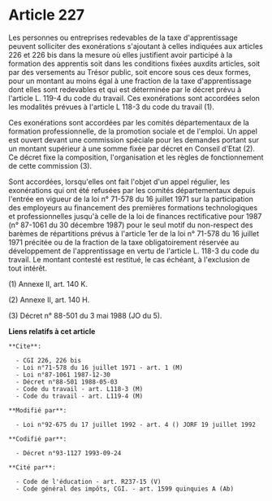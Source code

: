 # Article 227

Les personnes ou entreprises redevables de la taxe d'apprentissage peuvent solliciter des exonérations s'ajoutant à celles
indiquées aux articles 226 et 226 bis dans la mesure où elles justifient avoir participé à la formation des apprentis soit
dans les conditions fixées auxdits articles, soit par des versements au Trésor public, soit encore sous ces deux formes, pour
un montant au moins égal à une fraction de la taxe d'apprentissage dont elles sont redevables et qui est déterminée par le
décret prévu à l'article L. 119-4 du code du travail. Ces exonérations sont accordées selon les modalités prévues à l'article
L 118-3 du code du travail (1).

Ces exonérations sont accordées par les comités départementaux de la formation professionnelle, de la promotion sociale et de
l'emploi. Un appel est ouvert devant une commission spéciale pour les demandes portant sur un montant supérieur à une somme
fixée par décret en Conseil d'Etat (2). Ce décret fixe la composition, l'organisation et les règles de fonctionnement de
cette commission (3).

Sont accordées, lorsqu'elles ont fait l'objet d'un appel régulier, les exonérations qui ont été refusées par les comités
départementaux depuis l'entrée en vigueur de la loi n° 71-578 du 16 juillet 1971 sur la participation des employeurs au
financement des premières formations technologiques et professionnelles jusqu'à celle de la loi de finances rectificative
pour 1987 (n° 87-1061 du 30 décembre 1987) pour le seul motif du non-respect des barèmes de répartitions prévus à l'article
1er de la loi n° 71-578 du 16 juillet 1971 précitée ou de la fraction de la taxe obligatoirement réservée au développement de
l'apprentissage en vertu de l'article L. 118-3 du code du travail. Le montant contesté est restitué, le cas échéant, à
l'exclusion de tout intérêt.

(1) Annexe II, art. 140 K.

(2) Annexe II, art. 140 H.

(3) Décret n° 88-501 du 3 mai 1988 (JO du 5).

**Liens relatifs à cet article**

	**Cite**:

	  - CGI 226, 226 bis
	  - Loi n°71-578 du 16 juillet 1971 - art. 1 (M)
	  - Loi n°87-1061 1987-12-30
	  - Décret n°88-501 1988-05-03
	  - Code du travail - art. L118-3 (M)
	  - Code du travail - art. L119-4 (M)

	**Modifié par**:

	  - Loi n°92-675 du 17 juillet 1992 - art. 4 () JORF 19 juillet 1992

	**Codifié par**:

	  - Décret n°93-1127 1993-09-24

	**Cité par**:

	  - Code de l'éducation - art. R237-15 (V)
	  - Code général des impôts, CGI. - art. 1599 quinquies A (Ab)
